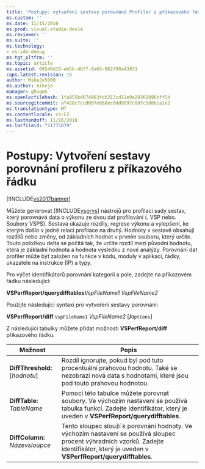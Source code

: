 ```yaml
---
title: 'Postupy: vytvoření sestavy porovnání Profiler z příkazového řádku | Dokumentace Microsoftu'
ms.custom: ''
ms.date: 11/15/2016
ms.prod: visual-studio-dev14
ms.reviewer: ''
ms.suite: ''
ms.technology:
- vs-ide-debug
ms.tgt_pltfrm: ''
ms.topic: article
ms.assetid: 00548d16-eb5b-46f7-8a65-862f98a43831
caps.latest.revision: 15
author: MikeJo5000
ms.author: mikejo
manager: ghogen
ms.openlocfilehash: 1fa855b4674963fdb213cd11e9a29361096bff5d
ms.sourcegitcommit: af428c7ccd007e668ec0dd8697c88fc5d8bca1e2
ms.translationtype: MT
ms.contentlocale: cs-CZ
ms.lasthandoff: 11/16/2018
ms.locfileid: "51775079"
---
```

# <a name="how-to-create-a-profiler-comparison-report-from-a-command-prompt"></a>Postupy: Vytvoření sestavy porovnání profileru z příkazového řádku
[!INCLUDE[vs2017banner](../includes/vs2017banner.md)]

Můžete generovat [!INCLUDE[vsprvs](../includes/vsprvs-md.md)] nástrojů pro profilaci sady sestav, který porovnává data o výkonu ze dvou dat profilování (. VSP nebo. Soubory VSPS). Sestava ukazuje rozdíly, regrese výkonu a vylepšení, ke kterým došlo v jedné relaci profilace na druhý. Hodnoty v sestavě obsahují rozdílů nebo změny, od základních hodnot v prvním souboru, který určíte. Touto položkou delta se počítá tak, že určíte rozdíl mezi původní hodnotu, která je základní hodnota a hodnota výsledku z nové analýzy. Porovnání dat profiler může být založen na funkce v kódu, moduly v aplikaci, řádky, ukazatele na instrukce (IP) a typy.  
  
 Pro výčet identifikátorů porovnání kategorií a pole, zadejte na příkazovém řádku následující:  
  
 **VSPerfReport/querydifftables***VspFileName1* *VspFileName2*  
  
 Použijte následující syntaxi pro vytvoření sestavy porovnání:  
  
 **VSPerfReport/diff** `VspFileName1` *VspFileName2* [**/**`Options`]    
  
 Z následující tabulky můžete přidat možnosti **VSPerfReport/diff** příkazového řádku.  
  
|Možnost|Popis|  
|------------|-----------------|  
|**DiffThreshold:**[*hodnotu*]|Rozdíl ignorujte, pokud byl pod tuto procentuální prahovou hodnotu. Také se nezobrazí nová data s hodnotami, které jsou pod touto prahovou hodnotou.|  
|**DiffTable:** *TableName*|Pomocí této tabulce můžete porovnat soubory. Ve výchozím nastavení se používá tabulka funkcí. Zadejte identifikátor, který je uveden v **VSPerfReport/querydifftables**.|  
|**DiffColumn:** *Názevsloupce*|Tento sloupec slouží k porovnání hodnoty. Ve výchozím nastavení se používá sloupec procent výhradních vzorků. Zadejte identifikátor, který je uveden v **VSPerfReport/querydifftables**.|



